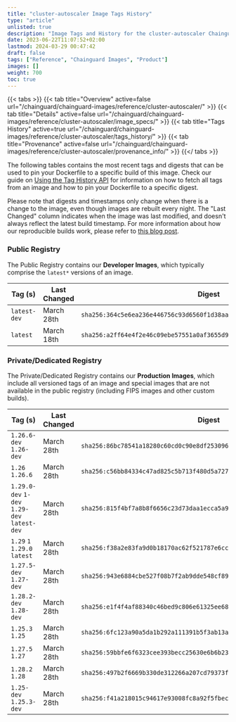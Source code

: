 ```yaml
---
title: "cluster-autoscaler Image Tags History"
type: "article"
unlisted: true
description: "Image Tags and History for the cluster-autoscaler Chainguard Image"
date: 2023-06-22T11:07:52+02:00
lastmod: 2024-03-29 00:47:42
draft: false
tags: ["Reference", "Chainguard Images", "Product"]
images: []
weight: 700
toc: true
---
```


{{< tabs >}}
{{< tab title="Overview" active=false url="/chainguard/chainguard-images/reference/cluster-autoscaler/" >}}
{{< tab title="Details" active=false url="/chainguard/chainguard-images/reference/cluster-autoscaler/image_specs/" >}}
{{< tab title="Tags History" active=true url="/chainguard/chainguard-images/reference/cluster-autoscaler/tags_history/" >}}
{{< tab title="Provenance" active=false url="/chainguard/chainguard-images/reference/cluster-autoscaler/provenance_info/" >}}
{{</ tabs >}}

The following tables contains the most recent tags and digests that can be used to pin your Dockerfile to a specific build of this image. Check our guide on [Using the Tag History API](/chainguard/chainguard-images/using-the-tag-history-api/) for information on how to fetch all tags from an image and how to pin your Dockerfile to a specific digest.

Please note that digests and timestamps only change when there is a change to the image, even though images are rebuilt every night. The "Last Changed" column indicates when the image was last modified, and doesn't always reflect the latest build timestamp. For more information about how our reproducible builds work, please refer to [this blog post](https://www.chainguard.dev/unchained/reproducing-chainguards-reproducible-image-builds).

### Public Registry
The Public Registry contains our **Developer Images**, which typically comprise the `latest*` versions of an image.

| Tag (s)       | Last Changed | Digest                                                                    |
|---------------|--------------|---------------------------------------------------------------------------|
|  `latest-dev` | March 28th   | `sha256:364c5e6ea236e446756c93d6560f1d38aa9e2d1bcb0ae2a8cf32acf0139357e3` |
|  `latest`     | March 18th   | `sha256:a2ff64e4f2e46c09ebe57551a0af3655d934ed0219d83af5dbcda4f524195cfd` |


### Private/Dedicated Registry
The Private/Dedicated Registry contains our **Production Images**, which include all versioned tags of an image and special images that are not available in the public registry (including FIPS images and other custom builds).

| Tag (s)                                       | Last Changed | Digest                                                                    |
|-----------------------------------------------|--------------|---------------------------------------------------------------------------|
|  `1.26.6-dev` `1.26-dev`                      | March 28th   | `sha256:86bc78541a18280c60cd0c90e8df25309694891ee8bd5391e6fe8bea9e6044c4` |
|  `1.26` `1.26.6`                              | March 28th   | `sha256:c56bb84334c47ad825c5b713f480d5a727e688a4b195818b5b0ca062bbeae3bd` |
|  `1.29.0-dev` `1-dev` `1.29-dev` `latest-dev` | March 28th   | `sha256:815f4bf7a8b8f6656c23d73daa1ecca5a9e4954ab9bcbae2767082eefa92f9c8` |
|  `1.29` `1` `1.29.0` `latest`                 | March 28th   | `sha256:f38a2e83fa9d0b18170ac62f521787e6cc55611b5ed902b3417e5d4344b25d28` |
|  `1.27.5-dev` `1.27-dev`                      | March 28th   | `sha256:943e6884cbe527f08b7f2ab9dde548cf895fc6f05af171bb4c08a104bff88940` |
|  `1.28.2-dev` `1.28-dev`                      | March 28th   | `sha256:e1f4f4af88340c46bed9c806e61325ee68771ba1074885b1b67c740697d6fb69` |
|  `1.25.3` `1.25`                              | March 28th   | `sha256:6fc123a90a5da1b292a111391b5f3ab13a071cfcf8ae78b2a701f949baeb7c3f` |
|  `1.27.5` `1.27`                              | March 28th   | `sha256:59bbfe6f6323cee393becc25630e6b6b23b575525289d44a8cc0940589e107e2` |
|  `1.28.2` `1.28`                              | March 28th   | `sha256:497b2f6669b330de312266a207cd79373f971465ae1516ce253dd970b56035b0` |
|  `1.25-dev` `1.25.3-dev`                      | March 28th   | `sha256:f41a218015c94617e93008fc8a92f5fbecbab12509cf9fe3bda03a0e8f1b9028` |


